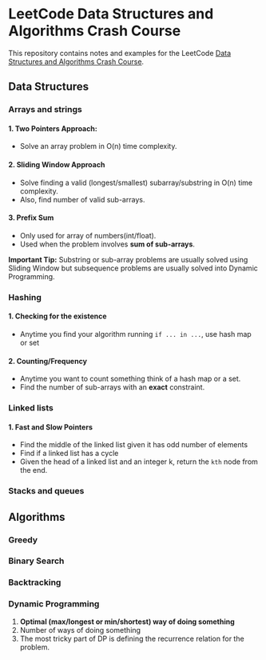# LeetCode Data Structures and Algorithms Crash Course

This repository contains notes and examples for the LeetCode [Data Structures and Algorithms Crash Course](https://leetcode.com/explore/interview/card/leetcodes-interview-crash-course-data-structures-and-algorithms/).

## Data Structures
### Arrays and strings
#### 1. Two Pointers Approach:
   * Solve an array problem in O(n) time complexity.
#### 2. Sliding Window Approach
   * Solve finding a valid (longest/smallest) subarray/substring in O(n) time complexity.
   * Also, find number of valid sub-arrays.
#### 3. Prefix Sum
   * Only used for array of numbers(int/float).
   * Used when the problem involves **sum of sub-arrays**.

**Important Tip:** Substring or sub-array problems are usually solved using Sliding Window but subsequence
problems are usually solved into Dynamic Programming.

### Hashing
#### 1. Checking for the existence
   * Anytime you find your algorithm running `if ... in ...`, use hash map or set
#### 2. Counting/Frequency
   * Anytime you want to count something think of a hash map or a set.
   * Find the number of sub-arrays with an **exact** constraint.

### Linked lists
#### 1. Fast and Slow Pointers
   * Find the middle of the linked list given it has odd number of elements
   * Find if a linked list has a cycle
   * Given the head of a linked list and an integer k, return the `kth` node from the end.


### Stacks and queues


## Algorithms

### Greedy

### Binary Search

### Backtracking

### Dynamic Programming
1. **Optimal (max/longest or min/shortest) way of doing something**
2. Number of ways of doing something
3. The most tricky part of DP is defining the recurrence relation for the problem.
